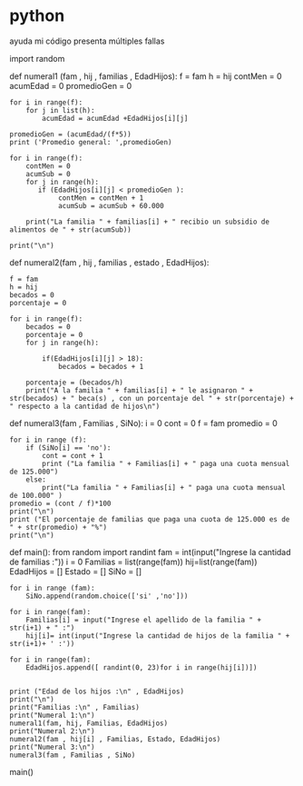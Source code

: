 # python
ayuda mi código presenta múltiples fallas

import random

def numeral1 (fam , hij , familias  , EdadHijos):
    f = fam
    h = hij
    contMen = 0
    acumEdad = 0
    promedioGen = 0
    
    for i in range(f):
        for j in list(h):
            acumEdad = acumEdad +EdadHijos[i][j]
            
    promedioGen = (acumEdad/(f*5))
    print ('Promedio general: ',promedioGen)
    
    for i in range(f):
        contMen = 0
        acumSub = 0
        for j in range(h):             
           if (EdadHijos[i][j] < promedioGen ):
                contMen = contMen + 1
                acumSub = acumSub + 60.000
    
        print("La familia " + familias[i] + " recibio un subsidio de alimentos de " + str(acumSub))

    print("\n")

def numeral2(fam , hij , familias , estado , EdadHijos):
    
    f = fam
    h = hij
    becados = 0
    porcentaje = 0
    
    for i in range(f):
        becados = 0
        porcentaje = 0
        for j in range(h):
            
            if(EdadHijos[i][j] > 18):
                becados = becados + 1
                
        porcentaje = (becados/h)   
        print("A la familia " + familias[i] + " le asignaron " + str(becados) + " beca(s) , con un porcentaje del " + str(porcentaje) + " respecto a la cantidad de hijos\n")
            
                
def numeral3(fam , Familias , SiNo):
    i = 0 
    cont = 0
    f = fam
    promedio = 0 
   
    for i in range (f):
        if (SiNo[i] == 'no'):
            cont = cont + 1
            print ("La familia " + Familias[i] + " paga una cuota mensual de 125.000")
        else:
            print("La familia " + Familias[i] + " paga una cuota mensual de 100.000" )
    promedio = (cont / f)*100
    print("\n")
    print ("El porcentaje de familias que paga una cuota de 125.000 es de " + str(promedio) + "%")
    print("\n")
    
        
def main():
    from  random import  randint
    fam = int(input("Ingrese la cantidad de familias :"))
    i = 0
    Familias =  list(range(fam))
    hij=list(range(fam))
    EdadHijos = []
    Estado = []
    SiNo = []
    
    for i in range (fam):
        SiNo.append(random.choice(['si' ,'no']))
        
    for i in range(fam):
        Familias[i] = input("Ingrese el apellido de la familia " + str(i+1) + " :")
        hij[i]= int(input("Ingrese la cantidad de hijos de la familia " + str(i+1)+ ' :'))
    
    for i in range(fam):
        EdadHijos.append([ randint(0, 23)for i in range(hij[i])])
        
        
    print ("Edad de los hijos :\n" , EdadHijos)
    print("\n")
    print("Familias :\n" , Familias)
    print("Numeral 1:\n")
    numeral1(fam, hij, Familias, EdadHijos)
    print("Numeral 2:\n")
    numeral2(fam , hij[i] , Familias, Estado, EdadHijos)
    print("Numeral 3:\n")
    numeral3(fam , Familias , SiNo)
   
main()        
